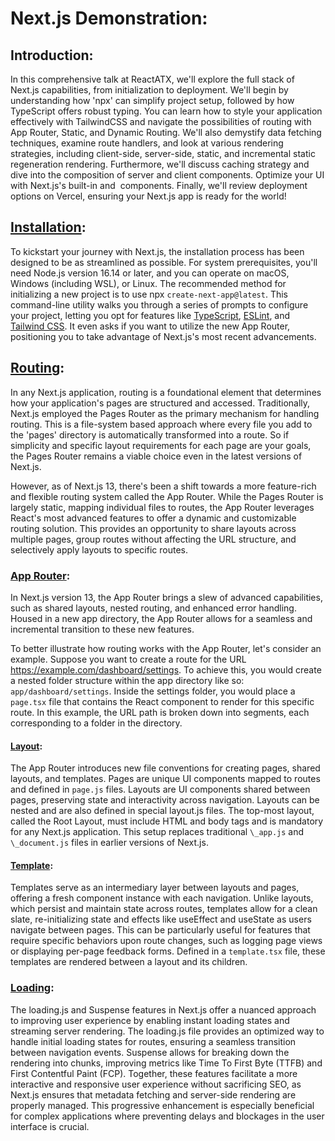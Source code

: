 # Next.js Demonstration:

## Introduction:

In this comprehensive talk at ReactATX, we'll explore the full stack of Next.js capabilities, from initialization to deployment. We'll begin by understanding how 'npx' can simplify project setup, followed by how TypeScript offers robust typing. You can learn how to style your application effectively with TailwindCSS and navigate the possibilities of routing with App Router, Static, and Dynamic Routing. We'll also demystify data fetching techniques, examine route handlers, and look at various rendering strategies, including client-side, server-side, static, and incremental static regeneration rendering. Furthermore, we'll discuss caching strategy and dive into the composition of server and client components. Optimize your UI with Next.js's built-in <Link> and <Image> components. Finally, we'll review deployment options on Vercel, ensuring your Next.js app is ready for the world!

## [Installation](https://nextjs.org/docs/getting-started/installation):

To kickstart your journey with Next.js, the installation process has been designed to be as streamlined as possible. For system prerequisites, you'll need Node.js version 16.14 or later, and you can operate on macOS, Windows (including WSL), or Linux. The recommended method for initializing a new project is to use npx `create-next-app@latest`. This command-line utility walks you through a series of prompts to configure your project, letting you opt for features like [TypeScript](https://nextjs.org/docs/app/building-your-application/configuring/typescript), [ESLint](https://nextjs.org/docs/app/building-your-application/configuring/eslint), and [Tailwind CSS](https://nextjs.org/docs/app/building-your-application/styling/tailwind-css). It even asks if you want to utilize the new App Router, positioning you to take advantage of Next.js's most recent advancements.

## [Routing](https://nextjs.org/docs/app/building-your-application/routing):

In any Next.js application, routing is a foundational element that determines how your application's pages are structured and accessed. Traditionally, Next.js employed the Pages Router as the primary mechanism for handling routing. This is a file-system based approach where every file you add to the 'pages' directory is automatically transformed into a route. So if simplicity and specific layout requirements for each page are your goals, the Pages Router remains a viable choice even in the latest versions of Next.js.

However, as of Next.js 13, there's been a shift towards a more feature-rich and flexible routing system called the App Router. While the Pages Router is largely static, mapping individual files to routes, the App Router leverages React's most advanced features to offer a dynamic and customizable routing solution. This provides an opportunity to share layouts across multiple pages, group routes without affecting the URL structure, and selectively apply layouts to specific routes.

### [App Router](https://nextjs.org/docs/app/building-your-application/routing):

In Next.js version 13, the App Router brings a slew of advanced capabilities, such as shared layouts, nested routing, and enhanced error handling. Housed in a new app directory, the App Router allows for a seamless and incremental transition to these new features.

To better illustrate how routing works with the App Router, let's consider an example. Suppose you want to create a route for the URL https://example.com/dashboard/settings. To achieve this, you would create a nested folder structure within the app directory like so: `app/dashboard/settings`. Inside the settings folder, you would place a `page.tsx` file that contains the React component to render for this specific route. In this example, the URL path is broken down into segments, each corresponding to a folder in the directory.

#### [Layout](https://nextjs.org/docs/app/building-your-application/routing/pages-and-layouts#layouts):

The App Router introduces new file conventions for creating pages, shared layouts, and templates. Pages are unique UI components mapped to routes and defined in `page.js` files. Layouts are UI components shared between pages, preserving state and interactivity across navigation. Layouts can be nested and are also defined in special layout.js files. The top-most layout, called the Root Layout, must include HTML and body tags and is mandatory for any Next.js application. This setup replaces traditional `\_app.js` and `\_document.js` files in earlier versions of Next.js.

#### [Template](https://nextjs.org/docs/app/building-your-application/routing/pages-and-layouts#templates):

Templates serve as an intermediary layer between layouts and pages, offering a fresh component instance with each navigation. Unlike layouts, which persist and maintain state across routes, templates allow for a clean slate, re-initializing state and effects like useEffect and useState as users navigate between pages. This can be particularly useful for features that require specific behaviors upon route changes, such as logging page views or displaying per-page feedback forms. Defined in a `template.tsx` file, these templates are rendered between a layout and its children.

### [Loading](https://nextjs.org/docs/app/building-your-application/routing/loading-ui-and-streaming):

The loading.js and Suspense features in Next.js offer a nuanced approach to improving user experience by enabling instant loading states and streaming server rendering. The loading.js file provides an optimized way to handle initial loading states for routes, ensuring a seamless transition between navigation events. Suspense allows for breaking down the rendering into chunks, improving metrics like Time To First Byte (TTFB) and First Contentful Paint (FCP). Together, these features facilitate a more interactive and responsive user experience without sacrificing SEO, as Next.js ensures that metadata fetching and server-side rendering are properly managed. This progressive enhancement is especially beneficial for complex applications where preventing delays and blockages in the user interface is crucial.
